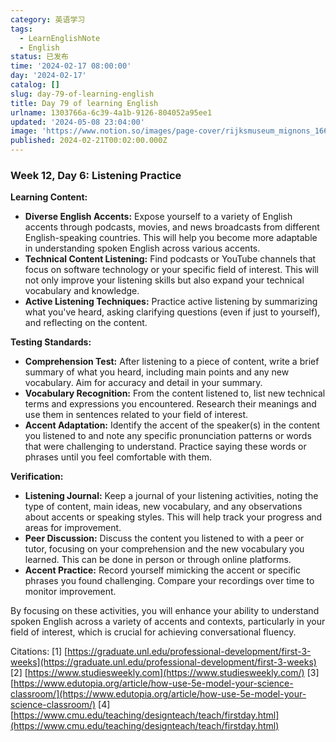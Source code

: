 ```yaml
---
category: 英语学习
tags:
  - LearnEnglishNote
  - English
status: 已发布
time: '2024-02-17 08:00:00'
day: '2024-02-17'
catalog: []
slug: day-79-of-learning-english
title: Day 79 of learning English
urlname: 1303766a-6c39-4a1b-9126-804052a95ee1
updated: '2024-05-08 23:04:00'
image: 'https://www.notion.so/images/page-cover/rijksmuseum_mignons_1660.jpg'
published: 2024-02-21T00:02:00.000Z
---
```


### Week 12, Day 6: Listening Practice


**Learning Content:**

- **Diverse English Accents:** Expose yourself to a variety of English accents through podcasts, movies, and news broadcasts from different English-speaking countries. This will help you become more adaptable in understanding spoken English across various accents.
- **Technical Content Listening:** Find podcasts or YouTube channels that focus on software technology or your specific field of interest. This will not only improve your listening skills but also expand your technical vocabulary and knowledge.
- **Active Listening Techniques:** Practice active listening by summarizing what you've heard, asking clarifying questions (even if just to yourself), and reflecting on the content.

**Testing Standards:**

- **Comprehension Test:** After listening to a piece of content, write a brief summary of what you heard, including main points and any new vocabulary. Aim for accuracy and detail in your summary.
- **Vocabulary Recognition:** From the content listened to, list new technical terms and expressions you encountered. Research their meanings and use them in sentences related to your field of interest.
- **Accent Adaptation:** Identify the accent of the speaker(s) in the content you listened to and note any specific pronunciation patterns or words that were challenging to understand. Practice saying these words or phrases until you feel comfortable with them.

**Verification:**

- **Listening Journal:** Keep a journal of your listening activities, noting the type of content, main ideas, new vocabulary, and any observations about accents or speaking styles. This will help track your progress and areas for improvement.
- **Peer Discussion:** Discuss the content you listened to with a peer or tutor, focusing on your comprehension and the new vocabulary you learned. This can be done in person or through online platforms.
- **Accent Practice:** Record yourself mimicking the accent or specific phrases you found challenging. Compare your recordings over time to monitor improvement.

By focusing on these activities, you will enhance your ability to understand spoken English across a variety of accents and contexts, particularly in your field of interest, which is crucial for achieving conversational fluency.


Citations:
[1] [https://graduate.unl.edu/professional-development/first-3-weeks](https://graduate.unl.edu/professional-development/first-3-weeks)
[2] [https://www.studiesweekly.com](https://www.studiesweekly.com/)
[3] [https://www.edutopia.org/article/how-use-5e-model-your-science-classroom/](https://www.edutopia.org/article/how-use-5e-model-your-science-classroom/)
[4] [https://www.cmu.edu/teaching/designteach/teach/firstday.html](https://www.cmu.edu/teaching/designteach/teach/firstday.html)

